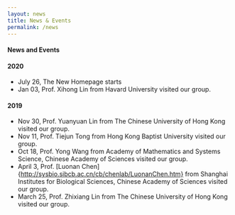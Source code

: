 ```yaml
---
layout: news
title: News & Events
permalink: /news
---
```


#### News and Events

#### 2020
- July 26, The New Homepage starts
- Jan 03, Prof. Xihong Lin from Havard University visited our group. 

#### 2019
- Nov 30, Prof. Yuanyuan Lin from The Chinese University of Hong Kong visited our group.
- Nov 11, Prof. Tiejun Tong from Hong Kong Baptist University visited our group.
- Oct 18, Prof. Yong Wang from Academy of Mathematics and Systems Science, Chinese Academy of Sciences visited our group.
- April 3, Prof. [Luonan Chen]{http://sysbio.sibcb.ac.cn/cb/chenlab/LuonanChen.htm} from Shanghai Institutes for Biological Sciences, Chinese Academy of Sciences visited our group.
- March 25, Prof. Zhixiang Lin from The Chinese University of Hong Kong visited our group.



